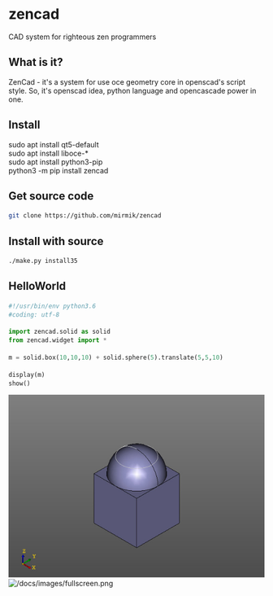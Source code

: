 # zencad
CAD system for righteous zen programmers

What is it?
-----------
ZenCad - it's a system for use oce geometry core in openscad's script style.
So, it's  openscad idea, python language and opencascade power in one.  

Install
-------
sudo apt install qt5-default  
sudo apt install liboce-*  
sudo apt install python3-pip  
python3 -m pip install zencad  

Get source code
---------------
```sh
git clone https://github.com/mirmik/zencad
```

Install with source
-------------------
```sh
./make.py install35
```

HelloWorld
----------
```python
#!/usr/bin/env python3.6
#coding: utf-8

import zencad.solid as solid
from zencad.widget import *

m = solid.box(10,10,10) + solid.sphere(5).translate(5,5,10)

display(m)
show()
```

![/docs/images/result.jpeg](/docs/images/result.jpeg)
![/docs/images/fullscreen.png](/docs/images/fullscreen.png)

